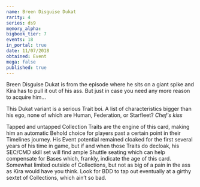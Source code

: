 ```yaml
---
name: Breen Disguise Dukat
rarity: 4
series: ds9
memory_alpha:
bigbook_tier: 7
events: 18
in_portal: true
date: 11/07/2018
obtained: Event
mega: false
published: true
---
```


Breen Disguise Dukat is from the episode where he sits on a giant spike and Kira has to pull it out of his ass. But just in case you need any more reason to acquire him... 

This Dukat variant is a serious Trait boi. A list of characteristics bigger than his ego, none of which are Human, Federation, or Starfleet? *Chef's kiss* 

Tapped and untapped Collection Traits are the engine of this card, making him an automatic Behold choice for players past a certain point in their Timelines journey. His Event potential remained cloaked for the first several years of his time in game, but if and when those Traits do decloak, his SEC/CMD skill set will find ample Shuttle seating which can help compensate for Bases which, frankly, indicate the age of this card. Somewhat limited outside of Collections, but not as big of a pain in the ass as Kira would have you think. Look for BDD to tap out eventually at a girthy sextet of Collections, which ain’t so bad.
